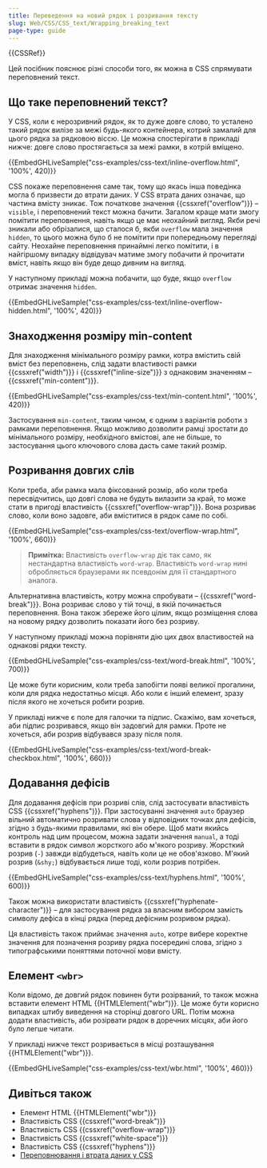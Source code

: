 ```yaml
---
title: Переведення на новий рядок і розривання тексту
slug: Web/CSS/CSS_text/Wrapping_breaking_text
page-type: guide
---
```


{{CSSRef}}

Цей посібник пояснює різні способи того, як можна в CSS спрямувати переповнений текст.

## Що таке переповнений текст?

У CSS, коли є нерозривний рядок, як то дуже довге слово, то усталено такий рядок вилізе за межі будь-якого контейнера, котрий замалий для цього рядка за рядковою віссю. Це можна спостерігати в прикладі нижче: довге слово простягається за межі рамки, в котрій вміщено.

{{EmbedGHLiveSample("css-examples/css-text/inline-overflow.html", '100%', 420)}}

CSS покаже переповнення саме так, тому що якась інша поведінка могла б призвести до втрати даних. У CSS втрата даних означає, що частина вмісту зникає. Тож початкове значення {{cssxref("overflow")}} – `visible`, і переповнений текст можна бачити. Загалом краще мати змогу помітити переповнення, навіть якщо це має неохайний вигляд. Якби речі зникали або обрізалися, що сталося б, якби `overflow` мала значення `hidden`, то цього можна було б не помітити при попередньому перегляді сайту. Неохайне переповнення принаймні легко помітити, і в найгіршому випадку відвідувач матиме змогу побачити й прочитати вміст, навіть якщо він буде дещо дивним на вигляд.

У наступному прикладі можна побачити, що буде, якщо `overflow` отримає значення `hidden`.

{{EmbedGHLiveSample("css-examples/css-text/inline-overflow-hidden.html", '100%', 420)}}

## Знаходження розміру min-content

Для знаходження мінімального розміру рамки, котра вмістить свій вміст без переповнень, слід задати властивості рамки {{cssxref("width")}} і {{cssxref("inline-size")}} з однаковим значенням – {{cssxref("min-content")}}.

{{EmbedGHLiveSample("css-examples/css-text/min-content.html", '100%', 420)}}

Застосування `min-content`, таким чином, є одним з варіантів роботи з рамками переповнення. Якщо можливо дозволити рамці зростати до мінімального розміру, необхідного вмістові, але не більше, то застосування цього ключового слова дасть саме такий розмір.

## Розривання довгих слів

Коли треба, аби рамка мала фіксований розмір, або коли треба пересвідчитись, що довгі слова не будуть вилазити за край, то може стати в пригоді властивість {{cssxref("overflow-wrap")}}. Вона розриває слово, коли воно задовге, аби вміститися в рядок саме по собі.

{{EmbedGHLiveSample("css-examples/css-text/overflow-wrap.html", '100%', 660)}}

> **Примітка:** Властивість `overflow-wrap` діє так само, як нестандартна властивість `word-wrap`. Властивість `word-wrap` нині обробляється браузерами як псевдонім для її стандартного аналога.

Альтернативна властивість, котру можна спробувати – {{cssxref("word-break")}}. Вона розриває слово у тій точці, в якій починається переповнення. Вона також збереже його цілим, якщо розміщення слова на новому рядку дозволить показати його без розриву.

У наступному прикладі можна порівняти дію цих двох властивостей на однакові рядки тексту.

{{EmbedGHLiveSample("css-examples/css-text/word-break.html", '100%', 700)}}

Це може бути корисним, коли треба запобігти появі великої прогалини, коли для рядка недостатньо місця. Або коли є інший елемент, зразу після якого не хочеться робити розрив.

У прикладі нижче є поле для галочки та підпис. Скажімо, вам хочеться, аби підпис розривався, якщо він задовгий для рамки. Проте не хочеться, аби розрив відбувався зразу після поля.

{{EmbedGHLiveSample("css-examples/css-text/word-break-checkbox.html", '100%', 660)}}

## Додавання дефісів

Для додавання дефісів при розриві слів, слід застосувати властивість CSS {{cssxref("hyphens")}}. При застосуванні значення `auto` браузер вільний автоматично розривати слова у відповідних точках для дефісів, згідно з будь-якими правилами, які він обере. Щоб мати якийсь контроль над цим процесом, можна задати значення `manual`, а тоді вставити в рядок символ жорсткого або м'якого розриву. Жорсткий розрив (`‐`) завжди відбудеться, навіть коли це не обов'язково. М'який розрив (`&shy;`) відбувається лише тоді, коли розрив потрібен.

{{EmbedGHLiveSample("css-examples/css-text/hyphens.html", '100%', 600)}}

Також можна використати властивість {{cssxref("hyphenate-character")}} – для застосування рядка за власним вибором замість символу дефіса в кінці рядка (перед дефісним розривом рядка).

Ця властивість також приймає значення `auto`, котре вибере коректне значення для позначення розриву рядка посередині слова, згідно з типографськими поняттями поточної мови вмісту.

## Елемент `<wbr>`

Коли відомо, де довгий рядок повинен бути розірваний, то також можна вставити елемент HTML {{HTMLElement("wbr")}}. Це може бути корисно випадках штибу виведення на сторінці довгого URL. Потім можна додати властивість, аби розірвати рядок в доречних місцях, аби його було легше читати.

У прикладі нижче текст розривається в місці розташування {{HTMLElement("wbr")}}.

{{EmbedGHLiveSample("css-examples/css-text/wbr.html", '100%', 460)}}

## Дивіться також

- Елемент HTML {{HTMLElement("wbr")}}
- Властивість CSS {{cssxref("word-break")}}
- Властивість CSS {{cssxref("overflow-wrap")}}
- Властивість CSS {{cssxref("white-space")}}
- Властивість CSS {{cssxref("hyphens")}}
- [Переповнювання і втрата даних у CSS](https://www.smashingmagazine.com/2019/09/overflow-data-loss-css/)
